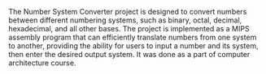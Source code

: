 The Number System Converter project is designed to convert numbers between different numbering systems, such as binary, octal, decimal, hexadecimal, and all other bases.
The project is implemented as a MIPS assembly program that can efficiently translate numbers from one system to another, providing the ability for users to input a number and its system, then enter the desired output system.
It was done as a part of computer architecture course.
